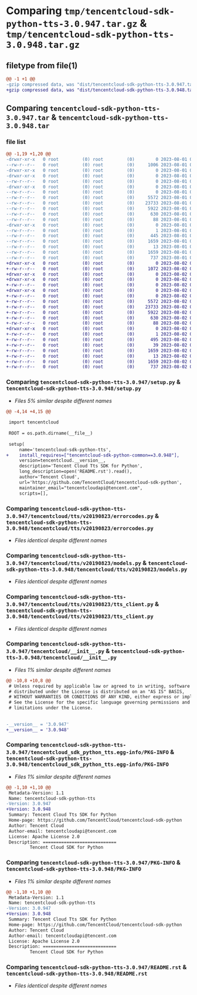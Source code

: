 # Comparing `tmp/tencentcloud-sdk-python-tts-3.0.947.tar.gz` & `tmp/tencentcloud-sdk-python-tts-3.0.948.tar.gz`

## filetype from file(1)

```diff
@@ -1 +1 @@
-gzip compressed data, was "dist/tencentcloud-sdk-python-tts-3.0.947.tar", last modified: Tue Aug  1 00:59:33 2023, max compression
+gzip compressed data, was "dist/tencentcloud-sdk-python-tts-3.0.948.tar", last modified: Wed Aug  2 00:40:57 2023, max compression
```

## Comparing `tencentcloud-sdk-python-tts-3.0.947.tar` & `tencentcloud-sdk-python-tts-3.0.948.tar`

### file list

```diff
@@ -1,19 +1,20 @@
-drwxr-xr-x   0 root         (0) root         (0)        0 2023-08-01 00:59:33.000000 tencentcloud-sdk-python-tts-3.0.947/
--rw-r--r--   0 root         (0) root         (0)     1006 2023-08-01 00:59:33.000000 tencentcloud-sdk-python-tts-3.0.947/setup.py
-drwxr-xr-x   0 root         (0) root         (0)        0 2023-08-01 00:59:33.000000 tencentcloud-sdk-python-tts-3.0.947/tencentcloud/
-drwxr-xr-x   0 root         (0) root         (0)        0 2023-08-01 00:59:33.000000 tencentcloud-sdk-python-tts-3.0.947/tencentcloud/tts/
--rw-r--r--   0 root         (0) root         (0)        0 2023-08-01 00:59:33.000000 tencentcloud-sdk-python-tts-3.0.947/tencentcloud/tts/__init__.py
-drwxr-xr-x   0 root         (0) root         (0)        0 2023-08-01 00:59:33.000000 tencentcloud-sdk-python-tts-3.0.947/tencentcloud/tts/v20190823/
--rw-r--r--   0 root         (0) root         (0)        0 2023-08-01 00:59:33.000000 tencentcloud-sdk-python-tts-3.0.947/tencentcloud/tts/v20190823/__init__.py
--rw-r--r--   0 root         (0) root         (0)     5572 2023-08-01 00:59:33.000000 tencentcloud-sdk-python-tts-3.0.947/tencentcloud/tts/v20190823/errorcodes.py
--rw-r--r--   0 root         (0) root         (0)    23733 2023-08-01 00:59:33.000000 tencentcloud-sdk-python-tts-3.0.947/tencentcloud/tts/v20190823/models.py
--rw-r--r--   0 root         (0) root         (0)     5922 2023-08-01 00:59:33.000000 tencentcloud-sdk-python-tts-3.0.947/tencentcloud/tts/v20190823/tts_client.py
--rw-r--r--   0 root         (0) root         (0)      630 2023-08-01 00:59:33.000000 tencentcloud-sdk-python-tts-3.0.947/tencentcloud/__init__.py
--rw-r--r--   0 root         (0) root         (0)       88 2023-08-01 00:59:33.000000 tencentcloud-sdk-python-tts-3.0.947/setup.cfg
-drwxr-xr-x   0 root         (0) root         (0)        0 2023-08-01 00:59:33.000000 tencentcloud-sdk-python-tts-3.0.947/tencentcloud_sdk_python_tts.egg-info/
--rw-r--r--   0 root         (0) root         (0)        1 2023-08-01 00:59:33.000000 tencentcloud-sdk-python-tts-3.0.947/tencentcloud_sdk_python_tts.egg-info/dependency_links.txt
--rw-r--r--   0 root         (0) root         (0)      445 2023-08-01 00:59:33.000000 tencentcloud-sdk-python-tts-3.0.947/tencentcloud_sdk_python_tts.egg-info/SOURCES.txt
--rw-r--r--   0 root         (0) root         (0)     1659 2023-08-01 00:59:33.000000 tencentcloud-sdk-python-tts-3.0.947/tencentcloud_sdk_python_tts.egg-info/PKG-INFO
--rw-r--r--   0 root         (0) root         (0)       13 2023-08-01 00:59:33.000000 tencentcloud-sdk-python-tts-3.0.947/tencentcloud_sdk_python_tts.egg-info/top_level.txt
--rw-r--r--   0 root         (0) root         (0)     1659 2023-08-01 00:59:33.000000 tencentcloud-sdk-python-tts-3.0.947/PKG-INFO
--rw-r--r--   0 root         (0) root         (0)      737 2023-08-01 00:59:33.000000 tencentcloud-sdk-python-tts-3.0.947/README.rst
+drwxr-xr-x   0 root         (0) root         (0)        0 2023-08-02 00:40:57.000000 tencentcloud-sdk-python-tts-3.0.948/
+-rw-r--r--   0 root         (0) root         (0)     1072 2023-08-02 00:40:57.000000 tencentcloud-sdk-python-tts-3.0.948/setup.py
+drwxr-xr-x   0 root         (0) root         (0)        0 2023-08-02 00:40:57.000000 tencentcloud-sdk-python-tts-3.0.948/tencentcloud/
+drwxr-xr-x   0 root         (0) root         (0)        0 2023-08-02 00:40:57.000000 tencentcloud-sdk-python-tts-3.0.948/tencentcloud/tts/
+-rw-r--r--   0 root         (0) root         (0)        0 2023-08-02 00:40:57.000000 tencentcloud-sdk-python-tts-3.0.948/tencentcloud/tts/__init__.py
+drwxr-xr-x   0 root         (0) root         (0)        0 2023-08-02 00:40:57.000000 tencentcloud-sdk-python-tts-3.0.948/tencentcloud/tts/v20190823/
+-rw-r--r--   0 root         (0) root         (0)        0 2023-08-02 00:40:57.000000 tencentcloud-sdk-python-tts-3.0.948/tencentcloud/tts/v20190823/__init__.py
+-rw-r--r--   0 root         (0) root         (0)     5572 2023-08-02 00:40:57.000000 tencentcloud-sdk-python-tts-3.0.948/tencentcloud/tts/v20190823/errorcodes.py
+-rw-r--r--   0 root         (0) root         (0)    23733 2023-08-02 00:40:57.000000 tencentcloud-sdk-python-tts-3.0.948/tencentcloud/tts/v20190823/models.py
+-rw-r--r--   0 root         (0) root         (0)     5922 2023-08-02 00:40:57.000000 tencentcloud-sdk-python-tts-3.0.948/tencentcloud/tts/v20190823/tts_client.py
+-rw-r--r--   0 root         (0) root         (0)      630 2023-08-02 00:40:57.000000 tencentcloud-sdk-python-tts-3.0.948/tencentcloud/__init__.py
+-rw-r--r--   0 root         (0) root         (0)       88 2023-08-02 00:40:57.000000 tencentcloud-sdk-python-tts-3.0.948/setup.cfg
+drwxr-xr-x   0 root         (0) root         (0)        0 2023-08-02 00:40:57.000000 tencentcloud-sdk-python-tts-3.0.948/tencentcloud_sdk_python_tts.egg-info/
+-rw-r--r--   0 root         (0) root         (0)        1 2023-08-02 00:40:57.000000 tencentcloud-sdk-python-tts-3.0.948/tencentcloud_sdk_python_tts.egg-info/dependency_links.txt
+-rw-r--r--   0 root         (0) root         (0)      495 2023-08-02 00:40:57.000000 tencentcloud-sdk-python-tts-3.0.948/tencentcloud_sdk_python_tts.egg-info/SOURCES.txt
+-rw-r--r--   0 root         (0) root         (0)       39 2023-08-02 00:40:57.000000 tencentcloud-sdk-python-tts-3.0.948/tencentcloud_sdk_python_tts.egg-info/requires.txt
+-rw-r--r--   0 root         (0) root         (0)     1659 2023-08-02 00:40:57.000000 tencentcloud-sdk-python-tts-3.0.948/tencentcloud_sdk_python_tts.egg-info/PKG-INFO
+-rw-r--r--   0 root         (0) root         (0)       13 2023-08-02 00:40:57.000000 tencentcloud-sdk-python-tts-3.0.948/tencentcloud_sdk_python_tts.egg-info/top_level.txt
+-rw-r--r--   0 root         (0) root         (0)     1659 2023-08-02 00:40:57.000000 tencentcloud-sdk-python-tts-3.0.948/PKG-INFO
+-rw-r--r--   0 root         (0) root         (0)      737 2023-08-02 00:40:57.000000 tencentcloud-sdk-python-tts-3.0.948/README.rst
```

### Comparing `tencentcloud-sdk-python-tts-3.0.947/setup.py` & `tencentcloud-sdk-python-tts-3.0.948/setup.py`

 * *Files 5% similar despite different names*

```diff
@@ -4,14 +4,15 @@
 
 import tencentcloud
 
 ROOT = os.path.dirname(__file__)
 
 setup(
     name='tencentcloud-sdk-python-tts',
+    install_requires=["tencentcloud-sdk-python-common==3.0.948"],
     version=tencentcloud.__version__,
     description='Tencent Cloud Tts SDK for Python',
     long_description=open('README.rst').read(),
     author='Tencent Cloud',
     url='https://github.com/TencentCloud/tencentcloud-sdk-python',
     maintainer_email="tencentcloudapi@tencent.com",
     scripts=[],
```

### Comparing `tencentcloud-sdk-python-tts-3.0.947/tencentcloud/tts/v20190823/errorcodes.py` & `tencentcloud-sdk-python-tts-3.0.948/tencentcloud/tts/v20190823/errorcodes.py`

 * *Files identical despite different names*

### Comparing `tencentcloud-sdk-python-tts-3.0.947/tencentcloud/tts/v20190823/models.py` & `tencentcloud-sdk-python-tts-3.0.948/tencentcloud/tts/v20190823/models.py`

 * *Files identical despite different names*

### Comparing `tencentcloud-sdk-python-tts-3.0.947/tencentcloud/tts/v20190823/tts_client.py` & `tencentcloud-sdk-python-tts-3.0.948/tencentcloud/tts/v20190823/tts_client.py`

 * *Files identical despite different names*

### Comparing `tencentcloud-sdk-python-tts-3.0.947/tencentcloud/__init__.py` & `tencentcloud-sdk-python-tts-3.0.948/tencentcloud/__init__.py`

 * *Files 1% similar despite different names*

```diff
@@ -10,8 +10,8 @@
 # Unless required by applicable law or agreed to in writing, software
 # distributed under the License is distributed on an "AS IS" BASIS,
 # WITHOUT WARRANTIES OR CONDITIONS OF ANY KIND, either express or implied.
 # See the License for the specific language governing permissions and
 # limitations under the License.
 
 
-__version__ = '3.0.947'
+__version__ = '3.0.948'
```

### Comparing `tencentcloud-sdk-python-tts-3.0.947/tencentcloud_sdk_python_tts.egg-info/PKG-INFO` & `tencentcloud-sdk-python-tts-3.0.948/tencentcloud_sdk_python_tts.egg-info/PKG-INFO`

 * *Files 1% similar despite different names*

```diff
@@ -1,10 +1,10 @@
 Metadata-Version: 1.1
 Name: tencentcloud-sdk-python-tts
-Version: 3.0.947
+Version: 3.0.948
 Summary: Tencent Cloud Tts SDK for Python
 Home-page: https://github.com/TencentCloud/tencentcloud-sdk-python
 Author: Tencent Cloud
 Author-email: tencentcloudapi@tencent.com
 License: Apache License 2.0
 Description: ============================
         Tencent Cloud SDK for Python
```

### Comparing `tencentcloud-sdk-python-tts-3.0.947/PKG-INFO` & `tencentcloud-sdk-python-tts-3.0.948/PKG-INFO`

 * *Files 1% similar despite different names*

```diff
@@ -1,10 +1,10 @@
 Metadata-Version: 1.1
 Name: tencentcloud-sdk-python-tts
-Version: 3.0.947
+Version: 3.0.948
 Summary: Tencent Cloud Tts SDK for Python
 Home-page: https://github.com/TencentCloud/tencentcloud-sdk-python
 Author: Tencent Cloud
 Author-email: tencentcloudapi@tencent.com
 License: Apache License 2.0
 Description: ============================
         Tencent Cloud SDK for Python
```

### Comparing `tencentcloud-sdk-python-tts-3.0.947/README.rst` & `tencentcloud-sdk-python-tts-3.0.948/README.rst`

 * *Files identical despite different names*

